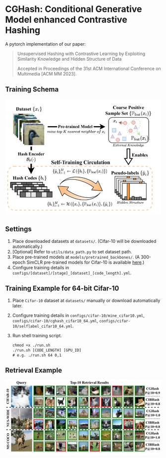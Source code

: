 # CGHash: **C**onditional **G**enerative Model enhanced Contrastive Hashing

A pytorch implementation of our paper:

> Unsupervised Hashing with Contrastive Learning by Exploiting Similarity Knowledge and Hidden Structure of Data
>
> Accepted in Proceedings of the 31st ACM International Conference on Multimedia [ACM MM 2023].


## Training Schema

![](imgs/diagram.jpg)



## Settings

1. Place downloaded datasets at `datasets/`. (Cifar-10 will be downloaded automatically.)
2. [Optional] Refer to `utils/data_path.py` to set dataset path.
3. Place pre-trained models at `models/pretrained_backbones/`. (A 300-epoch SimCLR pre-trained models for Cifar-10 is available [here](https://drive.google.com/file/d/1U6uavdUtlSzN3Km066c8tdqVQHy_rLkV/view?usp=sharing).)
4. Configure training details in `configs/[dataset]/[stage]_[dataset]_[code_length].yml`.

## Training Example for 64-bit Cifar-10

1. Place `Cifar-10` dataset at `datasets/` manually or download automatically later.

2. Configure training details in `configs/cifar-10/mine_cifar10.yml`, `configs/cifar-10/cghash_cifar10_64.yml`, `configs/cifar-10/selflabel_cifar10_64.yml`.

3. Run shell training script.

   ```shell
   chmod +x ./run.sh
   ./run.sh [CODE_LENGTH] [GPU_ID]
   # e.g. ./run.sh 64 0,1
   ```

## Retrieval Example

![](imgs/retrieval.jpg)
